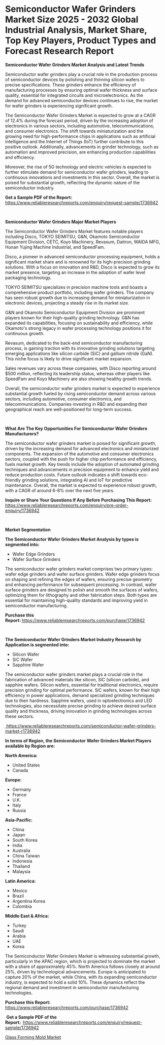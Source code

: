 <p><h1>Semiconductor Wafer Grinders Market Size 2025 - 2032 Global Industrial Analysis, Market Share, Top Key Players, Product Types and Forecast Research Report</h1></p><p><strong>Semiconductor Wafer Grinders Market Analysis and Latest Trends</strong></p>
<p><p>Semiconductor wafer grinders play a crucial role in the production process of semiconductor devices by polishing and thinning silicon wafers to precise specifications. These grinders enhance the efficiency of manufacturing processes by ensuring optimal wafer thickness and surface quality, essential for integrated circuits and microelectronics. As the demand for advanced semiconductor devices continues to rise, the market for wafer grinders is experiencing significant growth.</p><p>The Semiconductor Wafer Grinders Market is expected to grow at a CAGR of 12.4% during the forecast period, driven by the increasing adoption of electronics in various sectors, including automotive, telecommunications, and consumer electronics. The shift towards miniaturization and the growing need for high-performance chips in applications such as artificial intelligence and the Internet of Things (IoT) further contribute to this positive outlook. Additionally, advancements in grinder technology, such as automation and improved precision, are enhancing production capabilities and efficiency. </p><p>Moreover, the rise of 5G technology and electric vehicles is expected to further stimulate demand for semiconductor wafer grinders, leading to continuous innovations and investments in this sector. Overall, the market is poised for substantial growth, reflecting the dynamic nature of the semiconductor industry.</p></p>
<p><strong>Get a Sample PDF of the Report:&nbsp;</strong> <a href="https://www.reliableresearchreports.com/enquiry/request-sample/1736942?utm_campaign=2788&utm_medium=2&utm_source=Github&utm_content=ia&utm_term=25032025&utm_id=semiconductor-wafer-grinders">https://www.reliableresearchreports.com/enquiry/request-sample/1736942</a></p>
<p>&nbsp;</p>
<p><strong>Semiconductor Wafer Grinders Major Market Players</strong></p>
<p><p>The Semiconductor Wafer Grinders Market features notable players including Disco, TOKYO SEIMITSU, G&N, Okamoto Semiconductor Equipment Division, CETC, Koyo Machinery, Revasum, Daitron, WAIDA MFG, Hunan Yujing Machine Industrial, and SpeedFam. </p><p>Disco, a pioneer in advanced semiconductor processing equipment, holds a significant market share and is renowned for its high-precision grinding solutions. With a focus on innovation and R&D, Disco is expected to grow its market presence, targeting an increase in the adoption of wafer level packaging technology.</p><p>TOKYO SEIMITSU specializes in precision machine tools and boasts a comprehensive product portfolio, including wafer grinders. The company has seen robust growth due to increasing demand for miniaturization in electronic devices, projecting a steady rise in its market size.</p><p>G&N and Okamoto Semiconductor Equipment Division are prominent players known for their high-quality grinding technology. G&N has expanded its capabilities, focusing on sustainability and efficiency, while Okamoto's strong legacy in wafer processing technology positions it for continuous growth.</p><p>Revasum, dedicated to the back-end semiconductor manufacturing process, is gaining traction with its innovative grinding solutions targeting emerging applications like silicon carbide (SiC) and gallium nitride (GaN). This niche focus is likely to drive significant market expansion.</p><p>Sales revenues vary across these companies, with Disco reporting around $500 million, reflecting its leadership status, whereas other players like SpeedFam and Koyo Machinery are also showing healthy growth trends.</p><p>Overall, the semiconductor wafer grinders market is expected to experience substantial growth fueled by rising semiconductor demand across various sectors, including automotive, consumer electronics, and telecommunications. Companies investing in R&D and expanding their geographical reach are well-positioned for long-term success.</p></p>
<p>&nbsp;</p>
<p><strong>What Are The Key Opportunities For Semiconductor Wafer Grinders Manufacturers?</strong></p>
<p><p>The semiconductor wafer grinders market is poised for significant growth, driven by the increasing demand for advanced electronics and miniaturized components. The expansion of the automotive and consumer electronics sectors, coupled with the push for higher chip performance and efficiency, fuels market growth. Key trends include the adoption of automated grinding techniques and advancements in precision equipment to enhance yield and reduce production costs. Future outlook indicates a shift towards eco-friendly grinding solutions, integrating AI and IoT for predictive maintenance. Overall, the market is expected to experience robust growth, with a CAGR of around 6-8% over the next five years.</p></p>
<p><strong>Inquire or Share Your Questions If Any Before Purchasing This Report:</strong> <a href="https://www.reliableresearchreports.com/enquiry/pre-order-enquiry/1736942?utm_campaign=2788&utm_medium=2&utm_source=Github&utm_content=ia&utm_term=25032025&utm_id=semiconductor-wafer-grinders">https://www.reliableresearchreports.com/enquiry/pre-order-enquiry/1736942</a></p>
<p>&nbsp;</p>
<p><strong>Market Segmentation</strong></p>
<p><strong>The Semiconductor Wafer Grinders Market Analysis by types is segmented into:</strong></p>
<p><ul><li>Wafer Edge Grinders</li><li>Wafer Surface Grinders</li></ul></p>
<p><p>The semiconductor wafer grinders market comprises two primary types: wafer edge grinders and wafer surface grinders. Wafer edge grinders focus on shaping and refining the edges of wafers, ensuring precise geometry and enhancing performance for subsequent processing. In contrast, wafer surface grinders are designed to polish and smooth the surfaces of wafers, optimizing them for lithography and other fabrication steps. Both types are essential for maintaining high-quality standards and improving yield in semiconductor manufacturing.</p></p>
<p><strong>Purchase this Report:&nbsp;</strong><a href="https://www.reliableresearchreports.com/purchase/1736942?utm_campaign=2788&utm_medium=2&utm_source=Github&utm_content=ia&utm_term=25032025&utm_id=semiconductor-wafer-grinders">https://www.reliableresearchreports.com/purchase/1736942</a></p>
<p>&nbsp;</p>
<p><strong>The Semiconductor Wafer Grinders Market Industry Research by Application is segmented into:</strong></p>
<p><ul><li>Silicon Wafer</li><li>SiC Wafer</li><li>Sapphire Wafer</li></ul></p>
<p><p>The semiconductor wafer grinders market plays a crucial role in the fabrication of advanced materials like silicon, SiC (silicon carbide), and sapphire wafers. Silicon wafers, essential for traditional electronics, require precision grinding for optimal performance. SiC wafers, known for their high efficiency in power applications, demand specialized grinding techniques due to their hardness. Sapphire wafers, used in optoelectronics and LED technologies, also necessitate precise grinding to achieve desired surface quality and thickness, driving innovation in grinding technologies across these sectors.</p></p>
<p><a href="https://www.reliableresearchreports.com/semiconductor-wafer-grinders-market-r1736942?utm_campaign=2788&utm_medium=2&utm_source=Github&utm_content=ia&utm_term=25032025&utm_id=semiconductor-wafer-grinders">&nbsp;https://www.reliableresearchreports.com/semiconductor-wafer-grinders-market-r1736942</a></p>
<p><strong>In terms of Region, the Semiconductor Wafer Grinders Market Players available by Region are:</strong></p>
<p>
    <p> <strong> North America: </strong>
        <ul>
            <li>United States</li>
            <li>Canada</li>
        </ul>
        </p> 
    <p> <strong> Europe: </strong>
        <ul>
            <li>Germany</li>
            <li>France</li>
            <li>U.K.</li>
            <li>Italy</li>
            <li>Russia</li>
        </ul>
        </p> 
    <p> <strong> Asia-Pacific: </strong>
        <ul>
            <li>China</li>
            <li>Japan</li>
            <li>South Korea</li>
            <li>India</li>
            <li>Australia</li>
            <li>China Taiwan</li>
            <li>Indonesia</li>
            <li>Thailand</li>
            <li>Malaysia</li>
        </ul>
        </p> 
    <p> <strong> Latin America: </strong>
        <ul>
            <li>Mexico</li>
            <li>Brazil</li>
            <li>Argentina Korea</li>
            <li>Colombia</li>
        </ul>
        </p> 
    <p> <strong> Middle East & Africa: </strong>
        <ul>
            <li>Turkey</li>
            <li>Saudi</li>
            <li>Arabia</li>
            <li>UAE</li>
            <li>Korea</li>
        </ul>
    </p>
    </p>
<p><p>The Semiconductor Wafer Grinders Market is witnessing substantial growth, particularly in the APAC region, which is projected to dominate the market with a share of approximately 45%. North America follows closely at around 25%, driven by technological advancements. Europe is anticipated to capture 20% of the market, while China, with its expanding semiconductor industry, is expected to hold a solid 10%. These dynamics reflect the regional demand and investment in semiconductor manufacturing technologies.</p></p>
<p><strong>Purchase this Report: </strong><a href="https://www.reliableresearchreports.com/purchase/1736942?utm_campaign=2788&utm_medium=2&utm_source=Github&utm_content=ia&utm_term=25032025&utm_id=semiconductor-wafer-grinders">https://www.reliableresearchreports.com/purchase/1736942</a></p>
<p>&nbsp;<strong>Get a Sample PDF of the Report:&nbsp;&nbsp;</strong><a href="https://www.reliableresearchreports.com/enquiry/request-sample/1736942?utm_campaign=2788&utm_medium=2&utm_source=Github&utm_content=ia&utm_term=25032025&utm_id=semiconductor-wafer-grinders">https://www.reliableresearchreports.com/enquiry/request-sample/1736942</a></p>
<p><strong></strong></p>
<p><p><a href="https://github.com/nafidurii/Market-Research-Report-List-1/blob/main/glass-forming-mold-market.md?utm_campaign=2788&utm_medium=2&utm_source=Github&utm_content=ia&utm_term=25032025&utm_id=semiconductor-wafer-grinders">Glass Forming Mold Market</a></p></p>